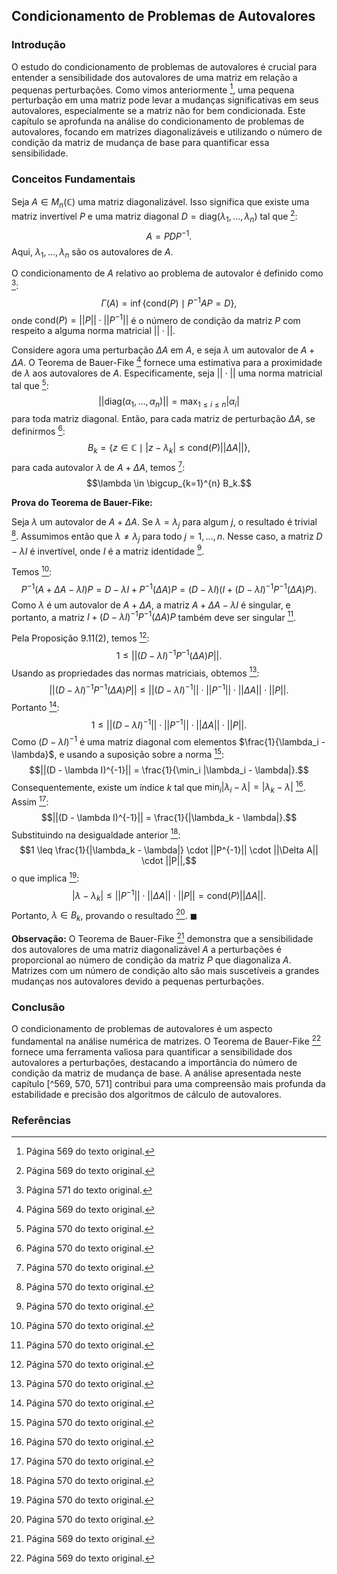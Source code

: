 ## Condicionamento de Problemas de Autovalores

### Introdução
O estudo do condicionamento de problemas de autovalores é crucial para entender a sensibilidade dos autovalores de uma matriz em relação a pequenas perturbações. Como vimos anteriormente [^569], uma pequena perturbação em uma matriz pode levar a mudanças significativas em seus autovalores, especialmente se a matriz não for bem condicionada. Este capítulo se aprofunda na análise do condicionamento de problemas de autovalores, focando em matrizes diagonalizáveis e utilizando o número de condição da matriz de mudança de base para quantificar essa sensibilidade.

### Conceitos Fundamentais
Seja $A \in M_n(\mathbb{C})$ uma matriz diagonalizável. Isso significa que existe uma matriz invertível $P$ e uma matriz diagonal $D = \text{diag}(\lambda_1, ..., \lambda_n)$ tal que [^569]:
$$A = PDP^{-1}.$$
Aqui, $\lambda_1, ..., \lambda_n$ são os autovalores de $A$.

O condicionamento de $A$ relativo ao problema de autovalor é definido como [^571]:
$$\Gamma(A) = \inf\{\text{cond}(P) \mid P^{-1}AP = D\},$$
onde $\text{cond}(P) = ||P|| \cdot ||P^{-1}||$ é o número de condição da matriz $P$ com respeito a alguma norma matricial $||\cdot||$.

Considere agora uma perturbação $\Delta A$ em $A$, e seja $\lambda$ um autovalor de $A + \Delta A$. O Teorema de Bauer-Fike [^569] fornece uma estimativa para a proximidade de $\lambda$ aos autovalores de $A$. Especificamente, seja $||\cdot||$ uma norma matricial tal que [^570]:
$$||\text{diag}(\alpha_1, ..., \alpha_n)|| = \max_{1 \leq i \leq n} |\alpha_i|$$
para toda matriz diagonal. Então, para cada matriz de perturbação $\Delta A$, se definirmos [^570]:
$$B_k = \{z \in \mathbb{C} \mid |z - \lambda_k| \leq \text{cond}(P) ||\Delta A||\},$$
para cada autovalor $\lambda$ de $A + \Delta A$, temos [^570]:
$$\lambda \in \bigcup_{k=1}^{n} B_k.$$

**Prova do Teorema de Bauer-Fike:**

Seja $\lambda$ um autovalor de $A + \Delta A$. Se $\lambda = \lambda_j$ para algum $j$, o resultado é trivial [^570]. Assumimos então que $\lambda \neq \lambda_j$ para todo $j = 1, ..., n$. Nesse caso, a matriz $D - \lambda I$ é invertível, onde $I$ é a matriz identidade [^570].

Temos [^570]:
$$P^{-1}(A + \Delta A - \lambda I)P = D - \lambda I + P^{-1}(\Delta A)P = (D - \lambda I)(I + (D - \lambda I)^{-1}P^{-1}(\Delta A)P).$$
Como $\lambda$ é um autovalor de $A + \Delta A$, a matriz $A + \Delta A - \lambda I$ é singular, e portanto, a matriz $I + (D - \lambda I)^{-1}P^{-1}(\Delta A)P$ também deve ser singular [^570].

Pela Proposição 9.11(2), temos [^570]:
$$1 \leq ||(D - \lambda I)^{-1}P^{-1}(\Delta A)P||.$$
Usando as propriedades das normas matriciais, obtemos [^570]:
$$||(D - \lambda I)^{-1}P^{-1}(\Delta A)P|| \leq ||(D - \lambda I)^{-1}|| \cdot ||P^{-1}|| \cdot ||\Delta A|| \cdot ||P||.$$
Portanto [^570]:
$$1 \leq ||(D - \lambda I)^{-1}|| \cdot ||P^{-1}|| \cdot ||\Delta A|| \cdot ||P||.$$
Como $(D - \lambda I)^{-1}$ é uma matriz diagonal com elementos $\frac{1}{\lambda_i - \lambda}$, e usando a suposição sobre a norma [^570]:
$$||(D - \lambda I)^{-1}|| = \frac{1}{\min_i |\lambda_i - \lambda|}.$$
Consequentemente, existe um índice $k$ tal que $\min_i |\lambda_i - \lambda| = |\lambda_k - \lambda|$ [^570]. Assim [^570]:
$$||(D - \lambda I)^{-1}|| = \frac{1}{|\lambda_k - \lambda|}.$$
Substituindo na desigualdade anterior [^570]:
$$1 \leq \frac{1}{|\lambda_k - \lambda|} \cdot ||P^{-1}|| \cdot ||\Delta A|| \cdot ||P||,$$
o que implica [^570]:
$$|\lambda - \lambda_k| \leq ||P^{-1}|| \cdot ||\Delta A|| \cdot ||P|| = \text{cond}(P) ||\Delta A||.$$
Portanto, $\lambda \in B_k$, provando o resultado [^570]. $\blacksquare$

**Observação:** O Teorema de Bauer-Fike [^569] demonstra que a sensibilidade dos autovalores de uma matriz diagonalizável $A$ a perturbações é proporcional ao número de condição da matriz $P$ que diagonaliza $A$. Matrizes com um número de condição alto são mais suscetíveis a grandes mudanças nos autovalores devido a pequenas perturbações.

### Conclusão
O condicionamento de problemas de autovalores é um aspecto fundamental na análise numérica de matrizes. O Teorema de Bauer-Fike [^569] fornece uma ferramenta valiosa para quantificar a sensibilidade dos autovalores a perturbações, destacando a importância do número de condição da matriz de mudança de base. A análise apresentada neste capítulo [^569, 570, 571] contribui para uma compreensão mais profunda da estabilidade e precisão dos algoritmos de cálculo de autovalores.

### Referências
[^569]: Página 569 do texto original.
[^570]: Página 570 do texto original.
[^571]: Página 571 do texto original.
<!-- END -->
